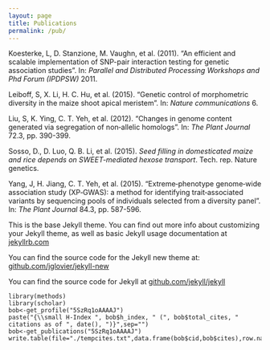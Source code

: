 ```yaml
---
layout: page
title: Publications
permalink: /pub/
---
```






Koesterke, L, D. Stanzione, M. Vaughn, et al. (2011). “An efficient and
scalable implementation of SNP-pair interaction testing for genetic
association studies”. In: _Parallel and Distributed Processing
Workshops and Phd Forum (IPDPSW)_ 2011.

Leiboff, S, X. Li, H. C. Hu, et al. (2015). “Genetic control of
morphometric diversity in the maize shoot apical meristem”. In: _Nature
communications_ 6.

Liu, S, K. Ying, C. T. Yeh, et al. (2012). “Changes in genome content
generated via segregation of non‐allelic homologs”. In: _The Plant
Journal_ 72.3, pp. 390-399.

Sosso, D., D. Luo, Q. B. Li, et al. (2015). _Seed filling in
domesticated maize and rice depends on SWEET-mediated hexose
transport_. Tech. rep. Nature genetics.

Yang, J, H. Jiang, C. T. Yeh, et al. (2015). “Extreme‐phenotype
genome‐wide association study (XP‐GWAS): a method for identifying
trait‐associated variants by sequencing pools of individuals selected
from a diversity panel”. In: _The Plant Journal_ 84.3, pp. 587-596.



This is the base Jekyll theme. You can find out more info about customizing your Jekyll theme, as well as basic Jekyll usage documentation at [jekyllrb.com](http://jekyllrb.com/)

You can find the source code for the Jekyll new theme at: [github.com/jglovier/jekyll-new](https://github.com/jglovier/jekyll-new)

You can find the source code for Jekyll at [github.com/jekyll/jekyll](https://github.com/jekyll/jekyll)

```{}
library(methods)
library(scholar)
bob<-get_profile("5SzRq1oAAAAJ")
paste("{\\small H-Index ", bob$h_index, " (", bob$total_cites, " citations as of ", date(), ")}",sep="")
bob<-get_publications("5SzRq1oAAAAJ")
write.table(file="./tempcites.txt",data.frame(bob$cid,bob$cites),row.names=F,quote=F,col.names=F)
```

